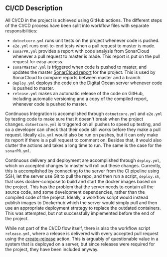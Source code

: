 ## CI/CD Description

All CI/CD in the project is achieved using GitHub actions. The different steps of the CI/CD process have been split into workflow files with separate responsibilities:

- `dotnetcore.yml` runs unit tests on the project whenever code is pushed.
- `e2e.yml` runs end-to-end tests when a pull request to master is made.
- `sonarPR.yml` provides a report with code analysis from SonarCloud whenever a pull request to master is made. This report is put on the pull request for easy access.
- `sonarMaster.yml` is triggered when code is pushed to master, and updates the master [SonarCloud report](https://sonarcloud.io/dashboard?id=jlndk_devoops) for the project. This is used by SonarCloud to compare reports between master and a branch.
- `deploy.yml` deploys the code on the Digital Ocean server whenever code is pushed to master.
- `release.yml` makes an automatic release of the code on GitHub, including automatic versioning and a copy of the compiled report, whenever code is pushed to master.

Continuous Integration is accomplished through `dotnetcore.yml` and `e2e.yml` by testing code to make sure that it doesn't break when the project changes. `dotnetcore.yml` is triggered on all pushes to speed up testing, and so a developer can check that their code still works before they make a pull request. Ideally `e2e.yml` would also be run on pushes, but it can only make its report if there is a pull request to comment on. Besides that, it would also clutter the actions and takes a long time to run. The same is the case for the `sonarPR.yml`.

Continuous delivery and deployment are accomplished through `deploy.yml`, which on accepted changes to master will roll out these changes. Currently, this is accomplished by connecting to the server from the CI pipeline using SSH, let the server use Git to pull the repo, and then run a script, `deploy.sh`, that uses docker-compose to build and start the docker images based on the project. This has the problem that the server needs to contain all the source code, and some development dependencies, rather than the compiled code of the project. Ideally, a workflow script would instead publish images to Dockerhub which the server would simply pull and then use an appropriate deployment strategy to replace the outdated containers. This was attempted, but not successfully implemented before the end of the project.

While not part of the CI/CD flow itself, there is also the workflow script `release.yml`, where a release is delivered with every accepted pull request using the [create-release](https://github.com/actions/create-release) action. This is arguably of questionable value in a system that is deployed on a server, but since releases were required for the project, they have been included anyway.
